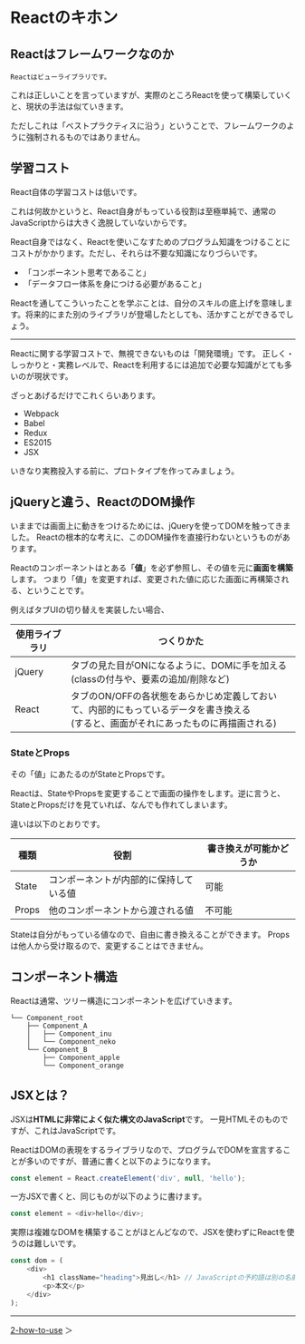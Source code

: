 # Reactのキホン



## Reactはフレームワークなのか

`Reactはビューライブラリです。`

これは正しいことを言っていますが、実際のところReactを使って構築していくと、現状の手法は似ていきます。

ただしこれは「ベストプラクティスに沿う」ということで、フレームワークのように強制されるものではありません。

## 学習コスト

React自体の学習コストは低いです。

これは何故かというと、React自身がもっている役割は至極単純で、通常のJavaScriptからは大きく逸脱していないからです。

React自身ではなく、Reactを使いこなすためのプログラム知識をつけることにコストがかかります。ただし、それらは不要な知識になりづらいです。

- 「コンポーネント思考であること」
- 「データフロー体系を身につける必要があること」

Reactを通してこういったことを学ぶことは、自分のスキルの底上げを意味します。将来的にまた別のライブラリが登場したとしても、活かすことができるでしょう。

---

Reactに関する学習コストで、無視できないものは「開発環境」です。
正しく・しっかりと・実務レベルで、Reactを利用するには追加で必要な知識がとても多いのが現状です。

ざっとあげるだけでこれくらいあります。

- Webpack
- Babel
- Redux
- ES2015
- JSX

いきなり実務投入する前に、プロトタイプを作ってみましょう。

## jQueryと違う、ReactのDOM操作

いままでは画面上に動きをつけるためには、jQueryを使ってDOMを触ってきました。
Reactの根本的な考えに、このDOM操作を直接行わないというものがあります。

Reactのコンポーネントはとある「**値**」を必ず参照し、その値を元に**画面を構築**します。
つまり「値」を変更すれば、変更された値に応じた画面に再構築される、ということです。

例えばタブUIの切り替えを実装したい場合、

|使用ライブラリ|つくりかた|
|---|---|
|jQuery|タブの見た目がONになるように、DOMに手を加える<br>(classの付与や、要素の追加/削除など)|
|React|タブのON/OFFの各状態をあらかじめ定義しておいて、内部的にもっているデータを書き換える<br>(すると、画面がそれにあったものに再描画される)|

### StateとProps

その「値」にあたるのがStateとPropsです。

Reactは、StateやPropsを変更することで画面の操作をします。逆に言うと、StateとPropsだけを見ていれば、なんでも作れてしまいます。

違いは以下のとおりです。

|種類|役割|書き換えが可能かどうか|
|---|---|---|
|State|コンポーネントが内部的に保持している値|可能|
|Props|他のコンポーネントから渡される値|不可能|

Stateは自分がもっている値なので、自由に書き換えることができます。
Propsは他人から受け取るので、変更することはできません。

## コンポーネント構造

Reactは通常、ツリー構造にコンポーネントを広げていきます。

```
└── Component_root
    ├── Component_A
    │   ├── Component_inu
    │   └── Component_neko
    └── Component_B
        ├── Component_apple
        └── Component_orange
```

## JSXとは？

JSXは**HTMLに非常によく似た構文のJavaScript**です。
一見HTMLそのものですが、これはJavaScriptです。

ReactはDOMの表現をするライブラリなので、プログラムでDOMを宣言することが多いのですが、普通に書くと以下のようになります。

```js
const element = React.createElement('div', null, 'hello');
```

一方JSXで書くと、同じものが以下のように書けます。

```js
const element = <div>hello</div>;
```

実際は複雑なDOMを構築することがほとんどなので、JSXを使わずにReactを使うのは難しいです。

```js
const dom = (
    <div>
        <h1 className="heading">見出し</h1> // JavaScriptの予約語は別の名前になっている（class -> className）
        <p>本文</p>
    </div>
);
```

---
[2-how-to-use](https://github.com/usagi-f/til/blob/master/react/revolution/2-how-to-use.md) ＞
